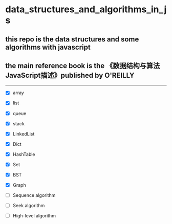 # data_structures_and_algorithms_in_js

## this repo is the data structures and some algorithms with javascript

## the main reference book is the 《数据结构与算法JavaScript描述》published by O'REILLY

---

- [x] array

- [x] list

- [x] queue

- [x] stack

- [x] LinkedList

- [x] Dict

- [x] HashTable

- [x] Set

- [x] BST

- [x] Graph

- [ ] Sequence algorithm

- [ ] Seek algorithm

- [ ] High-level algorithm
